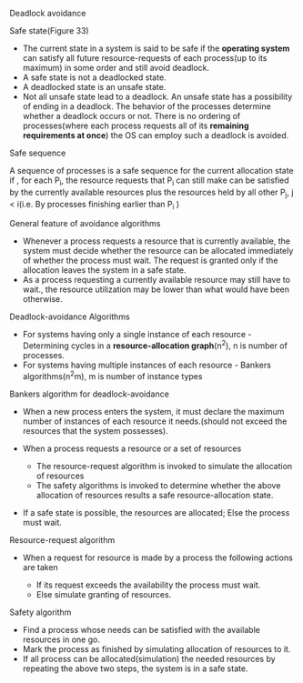 Deadlock avoidance

Safe state(Figure 33)

-   The current state in a system is said to be safe if the **operating
    system** can satisfy all future resource-requests of each process(up
    to its maximum) in some order and still avoid deadlock.
-   A safe state is not a deadlocked state.
-   A deadlocked state is an unsafe state.
-   Not all unsafe state lead to a deadlock. An unsafe state has a
    possibility of ending in a deadlock. The behavior of the processes
    determine whether a deadlock occurs or not. There is no ordering of
    processes(where each process requests all of its **remaining
    requirements at once**) the OS can employ such a deadlock is
    avoided.

Safe sequence

A sequence of processes is a safe sequence for the current allocation
state if , for each P<sub>i</sub>, the resource requests that
P<sub>i</sub> can still make can be satisfied by the currently available
resources plus the resources held by all other P<sub>j</sub>, j \<
i(i.e. By processes finishing earlier than P<sub>i</sub> )

General feature of avoidance algorithms

-   Whenever a process requests a resource that is currently available,
    the system must decide whether the resource can be allocated
    immediately of whether the process must wait. The request is granted
    only if the allocation leaves the system in a safe state.
-   As a process requesting a currently available resource may still
    have to wait., the resource utilization may be lower than what would
    have been otherwise.

Deadlock-avoidance Algorithms

-   For systems having only a single instance of each resource -
    Determining cycles in a **resource-allocation
    graph**(n<sup>2</sup>), n is number of processes.
-   For systems having multiple instances of each resource - Bankers
    algorithms(n<sup>2</sup>m), m is number of instance types

<span id="anchor"></span>Bankers algorithm for deadlock-avoidance

-   When a new process enters the system, it must declare the maximum
    number of instances of each resource it needs.(should not exceed the
    resources that the system possesses).

-   When a process requests a resource or a set of resources

    -   The resource-request algorithm is invoked to simulate the
        allocation of resources
    -   The safety algorithms is invoked to determine whether the above
        allocation of resources results a safe resource-allocation
        state.

-   If a safe state is possible, the resources are allocated; Else the
    process must wait.

<span id="anchor-1"></span>Resource-request algorithm

-   When a request for resource is made by a process the following
    actions are taken

    -   If its request exceeds the availability the process must wait.
    -   Else simulate granting of resources.

<span id="anchor-2"></span>Safety algorithm

-   Find a process whose needs can be satisfied with the available
    resources in one go.
-   Mark the process as finished by simulating allocation of resources
    to it.
-   If all process can be allocated(simulation) the needed resources by
    repeating the above two steps, the system is in a safe state.
